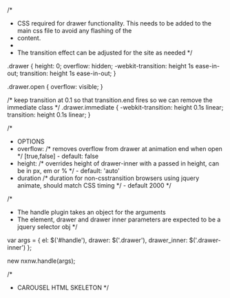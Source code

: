 /*
 * CSS required for drawer functionality. This needs to be added to the main css file to avoid any flashing of the
 * content.
 *
 * The transition effect can be adjusted for the site as needed
 */

.drawer {
	height: 0;
	overflow: hidden;
	-webkit-transition: height 1s ease-in-out;
	transition: height 1s ease-in-out;
}

.drawer.open {
	overflow: visible;
}

/* keep transition at 0.1 so that transition.end fires so we can remove the immediate class */
.drawer.immediate {
	-webkit-transition: height 0.1s linear;
	transition: height 0.1s linear;
}

/*
 * OPTIONS
 * overflow: /* removes overflow from drawer at animation end when open */ [true,false] - default: false
 * height: /* overrides height of drawer-inner with a passed in height, can be in px, em or % */ - default: 'auto'
 * duration /* duration for non-csstransition browsers using jquery animate, should match CSS timing */ - default 2000
 */

/*
 * The handle plugin takes an object for the arguments
 * The element, drawer and drawer inner parameters are expected to be a jquery selector obj
 */

 var args = {
	el: $('#handle'),
	drawer: $('.drawer'),
	drawer_inner: $('.drawer-inner')
};

new nxnw.handle(args);

/*
 * CAROUSEL HTML SKELETON
 */

<div class="drawer" id="drawer_selector">
	<div class="drawer-inner">
		<!-- content goes here -->
	</div>
</div>